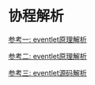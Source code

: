 # 协程解析

[参考一: eventlet原理解析](https://blog.csdn.net/q454684431/article/details/11815323)

[参考二: eventlet原理解析](http://luckylau.tech/2017/03/06/Python%E7%9A%84eventlet%E4%BD%BF%E7%94%A8%E4%B8%8E%E7%90%86%E8%A7%A3/)

[参考三: eventlet源码解析](http://www.lolizeppelin.com/2017/03/10/python-eventlet/)